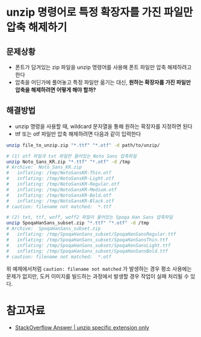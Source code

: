 # unzip 명령어로 특정 확장자를 가진 파일만 압축 해제하기

## 문제상황

- 폰트가 담겨있는 zip 파일을 unzip 명령어를 사용해 폰트 파일만 압축 해제하려고 한다
- 압축을 어딘가에 풀어놓고 특정 파일만 옮기는 대신, **원하는 확장자를 가진 파일만 압축을 해제하려면 어떻게 해야 할까?**

## 해결방법

- unzip 명령을 사용할 때, wildcard 문자열을 통해 원하는 확장자를 지정하면 된다
- ttf 또는 otf 파일만 압축 해제하려면 다음과 같이 입력한다

```bash
unzip file_to_unzip.zip "*.ttf" "*.otf" -d path/to/unzip/

# (1) otf 파일과 txt 파일만 들어있는 Noto Sans 압축파일
unzip Noto_Sans_KR.zip "*.ttf" "*.otf" -d /tmp
# Archive:  Noto_Sans_KR.zip
#   inflating: /tmp/NotoSansKR-Thin.otf
#   inflating: /tmp/NotoSansKR-Light.otf
#   inflating: /tmp/NotoSansKR-Regular.otf
#   inflating: /tmp/NotoSansKR-Medium.otf
#   inflating: /tmp/NotoSansKR-Bold.otf
#   inflating: /tmp/NotoSansKR-Black.otf
# caution: filename not matched:  *.ttf

# (2) txt, ttf, woff, woff2 파일이 들어있는 Spoqa Han Sans 압축파일
unzip SpoqaHanSans_subset.zip "*.ttf" "*.otf" -d /tmp
# Archive:  SpoqaHanSans_subset.zip
#   inflating: /tmp/SpoqaHanSans_subset/SpoqaHanSansRegular.ttf
#   inflating: /tmp/SpoqaHanSans_subset/SpoqaHanSansThin.ttf
#   inflating: /tmp/SpoqaHanSans_subset/SpoqaHanSansLight.ttf
#   inflating: /tmp/SpoqaHanSans_subset/SpoqaHanSansBold.ttf
# caution: filename not matched:  *.otf
```

위 예제에서처럼 `caution: filename not matched` 가 발생하는 경우 평소 사용에는 문제가 없지만, 도커 이미지를 빌드하는 과정에서 발생할 경우 작업이 실패 처리될 수 있다.

# 참고자료

- [StackOverflow Answer | unzip specific extension only](https://stackoverflow.com/a/36191855)

